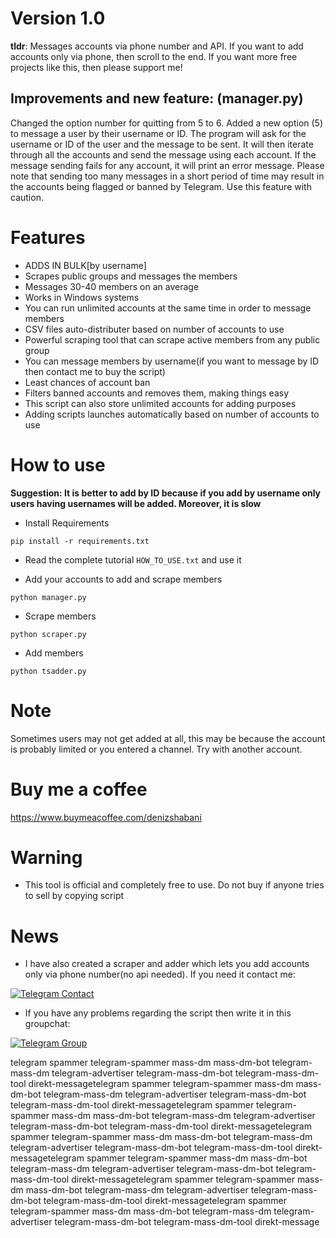 # Version 1.0

<b>tldr</b>: Messages accounts via phone number and API. If you want to add accounts only via phone, then scroll to the end. If you want more free projects like this, then please support me!
## Improvements and new feature: (manager.py)

Changed the option number for quitting from 5 to 6.
Added a new option (5) to message a user by their username or ID. The program will ask for the username or ID of the user and the message to be sent. It will then iterate through all the accounts and send the message using each account. If the message sending fails for any account, it will print an error message.
Please note that sending too many messages in a short period of time may result in the accounts being flagged or banned by Telegram. Use this feature with caution.

# Features

* ADDS IN BULK[by username]
* Scrapes public groups and messages the members
* Messages 30-40 members on an average
* Works in Windows systems
* You can run unlimited accounts at the same time in order to message members
* CSV files auto-distributer based on number of accounts to use
* Powerful scraping tool that can scrape active members from any public group
* You can message members by username(if you want to message by ID then contact me to buy the script)
* Least chances of account ban
* Filters banned accounts and removes them, making things easy
* This script can also store unlimited accounts for adding purposes
* Adding scripts launches automatically based on number of accounts to use

# How to use

<b>Suggestion: It is better to add by ID because if you add by username only users having usernames will be added. Moreover, it is slow</b>

* Install Requirements

`pip install -r requirements.txt`

* Read the complete tutorial `HOW_TO_USE.txt` and use it

* Add your accounts to add and scrape members

`python manager.py`

* Scrape members

`python scraper.py`

* Add members

`python tsadder.py`

# Note

Sometimes users may not get added at all, this may be because the account is probably limited or you entered a channel. Try with another account. 

# Buy me a coffee

https://www.buymeacoffee.com/denizshabani

# Warning

* This tool is official and completely free to use. Do not buy if anyone tries to sell by copying script

# News

* I have also created a scraper and adder which lets you add accounts only via phone number(no api needed). If you need it contact me:
 
[![Telegram Contact](https://img.shields.io/badge/Telegram-Contact-brightgreen)](https://t.me/noneofyourbusiness69) 
* If you have any problems regarding the script then write it in this groupchat:

[![Telegram Group](https://img.shields.io/badge/Telegram-Group-brightgreen)](https://t.me/GitHubScriptsHelp)




telegram spammer telegram-spammer mass-dm mass-dm-bot telegram-mass-dm telegram-advertiser telegram-mass-dm-bot telegram-mass-dm-tool direkt-messagetelegram spammer telegram-spammer mass-dm mass-dm-bot telegram-mass-dm telegram-advertiser telegram-mass-dm-bot telegram-mass-dm-tool direkt-messagetelegram spammer telegram-spammer mass-dm mass-dm-bot telegram-mass-dm telegram-advertiser telegram-mass-dm-bot telegram-mass-dm-tool direkt-messagetelegram spammer telegram-spammer mass-dm mass-dm-bot telegram-mass-dm telegram-advertiser telegram-mass-dm-bot telegram-mass-dm-tool direkt-messagetelegram spammer telegram-spammer mass-dm mass-dm-bot telegram-mass-dm telegram-advertiser telegram-mass-dm-bot telegram-mass-dm-tool direkt-messagetelegram spammer telegram-spammer mass-dm mass-dm-bot telegram-mass-dm telegram-advertiser telegram-mass-dm-bot telegram-mass-dm-tool direkt-messagetelegram spammer telegram-spammer mass-dm mass-dm-bot telegram-mass-dm telegram-advertiser telegram-mass-dm-bot telegram-mass-dm-tool direkt-message
